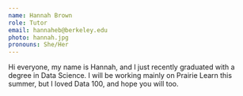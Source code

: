```yaml
---
name: Hannah Brown
role: Tutor
email: hannaheb@berkeley.edu
photo: hannah.jpg
pronouns: She/Her
---
```


Hi everyone, my name is Hannah, and I just recently graduated with a degree in Data Science. I will be working mainly on Prairie Learn this summer, but I loved Data 100, and hope you will too.
